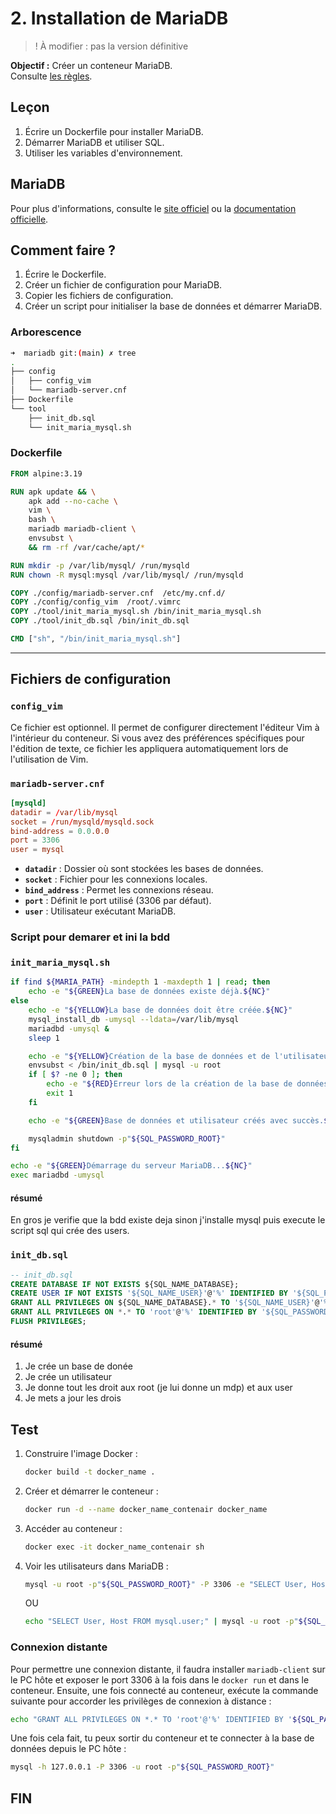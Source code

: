 # 2. Installation de MariaDB

> ! À modifier : pas la version définitive

**Objectif :** Créer un conteneur MariaDB.  
Consulte [les règles](./../../concepts/regle_du_projet.md).

## Leçon

1. Écrire un Dockerfile pour installer MariaDB.
2. Démarrer MariaDB et utiliser SQL.
3. Utiliser les variables d'environnement.

## MariaDB

Pour plus d'informations, consulte le [site officiel](https://mariadb.com/kb/fr/what-is-mariadb/) ou la [documentation officielle](https://mariadb.com/kb/en/documentation/).

## Comment faire ?

1. Écrire le Dockerfile.
2. Créer un fichier de configuration pour MariaDB.
3. Copier les fichiers de configuration.
4. Créer un script pour initialiser la base de données et démarrer MariaDB.

### Arborescence

```bash
➜  mariadb git:(main) ✗ tree
.
├── config
│   ├── config_vim
│   └── mariadb-server.cnf
├── Dockerfile
└── tool
    ├── init_db.sql
    └── init_maria_mysql.sh
```

### Dockerfile

```Dockerfile
FROM alpine:3.19

RUN apk update && \
	apk add --no-cache \
	vim \
	bash \
	mariadb mariadb-client \
	envsubst \
	&& rm -rf /var/cache/apt/*

RUN mkdir -p /var/lib/mysql/ /run/mysqld
RUN chown -R mysql:mysql /var/lib/mysql/ /run/mysqld

COPY ./config/mariadb-server.cnf  /etc/my.cnf.d/
COPY ./config/config_vim  /root/.vimrc
COPY ./tool/init_maria_mysql.sh /bin/init_maria_mysql.sh
COPY ./tool/init_db.sql /bin/init_db.sql

CMD ["sh", "/bin/init_maria_mysql.sh"]
```

---

## Fichiers de configuration

### `config_vim`

Ce fichier est optionnel. Il permet de configurer directement l'éditeur Vim à l'intérieur du conteneur. Si vous avez des préférences spécifiques pour l'édition de texte, ce fichier les appliquera automatiquement lors de l'utilisation de Vim.


### `mariadb-server.cnf`

```cnf
[mysqld]
datadir = /var/lib/mysql
socket = /run/mysqld/mysqld.sock
bind-address = 0.0.0.0
port = 3306
user = mysql
```

- **`datadir`** : Dossier où sont stockées les bases de données.
- **`socket`** : Fichier pour les connexions locales.
- **`bind_address`** : Permet les connexions réseau.
- **`port`** : Définit le port utilisé (3306 par défaut).
- **`user`** : Utilisateur exécutant MariaDB.

### Script pour demarer et ini la bdd

### `init_maria_mysql.sh`

```sh
if find ${MARIA_PATH} -mindepth 1 -maxdepth 1 | read; then
    echo -e "${GREEN}La base de données existe déjà.${NC}"
else
    echo -e "${YELLOW}La base de données doit être créée.${NC}"
    mysql_install_db -umysql --ldata=/var/lib/mysql
    mariadbd -umysql &
    sleep 1

    echo -e "${YELLOW}Création de la base de données et de l'utilisateur via un script SQL.${NC}"
    envsubst < /bin/init_db.sql | mysql -u root
    if [ $? -ne 0 ]; then
        echo -e "${RED}Erreur lors de la création de la base de données.${NC}"
        exit 1
    fi

    echo -e "${GREEN}Base de données et utilisateur créés avec succès.${NC}"

    mysqladmin shutdown -p"${SQL_PASSWORD_ROOT}"
fi

echo -e "${GREEN}Démarrage du serveur MariaDB...${NC}"
exec mariadbd -umysql
```

#### résumé

En gros je verifie que la bdd existe deja sinon j'installe mysql  puis execute le script sql qui crée des users.

### `init_db.sql`

```sql
-- init_db.sql
CREATE DATABASE IF NOT EXISTS ${SQL_NAME_DATABASE};
CREATE USER IF NOT EXISTS '${SQL_NAME_USER}'@'%' IDENTIFIED BY '${SQL_PASSWORD_USER}';
GRANT ALL PRIVILEGES ON ${SQL_NAME_DATABASE}.* TO '${SQL_NAME_USER}'@'%';
GRANT ALL PRIVILEGES ON *.* TO 'root'@'%' IDENTIFIED BY '${SQL_PASSWORD_ROOT}' WITH GRANT OPTION;
FLUSH PRIVILEGES;
```
#### résumé

1. Je crée un base de donée
2. Je crée un utilisateur
3. Je donne tout les droit aux root (je lui donne un mdp) et aux user
4. Je mets a jour les drois


## Test

1. Construire l'image Docker :
   ```sh
   docker build -t docker_name .
   ```

2. Créer et démarrer le conteneur :
   ```sh
   docker run -d --name docker_name_contenair docker_name
   ```

3. Accéder au conteneur :
   ```sh
   docker exec -it docker_name_contenair sh
   ```

4. Voir les utilisateurs dans MariaDB :
   ```sh
   mysql -u root -p"${SQL_PASSWORD_ROOT}" -P 3306 -e "SELECT User, Host FROM mysql.user;"
   ```
   OU
   ```sh
   echo "SELECT User, Host FROM mysql.user;" | mysql -u root -p"${SQL_PASSWORD_ROOT}" -P 3306
   ```

### Connexion distante

Pour permettre une connexion distante, il faudra installer `mariadb-client` sur le PC hôte et exposer le port 3306 à la fois dans le `docker run` et dans le conteneur. Ensuite, une fois connecté au conteneur, exécute la commande suivante pour accorder les privilèges de connexion à distance :

```sh
echo "GRANT ALL PRIVILEGES ON *.* TO 'root'@'%' IDENTIFIED BY '${SQL_PASSWORD_ROOT}'; FLUSH PRIVILEGES;" | mysql -u root -p"${SQL_PASSWORD_ROOT}" -P 3306
```

Une fois cela fait, tu peux sortir du conteneur et te connecter à la base de données depuis le PC hôte :

```sh
mysql -h 127.0.0.1 -P 3306 -u root -p"${SQL_PASSWORD_ROOT}"
```

## FIN
